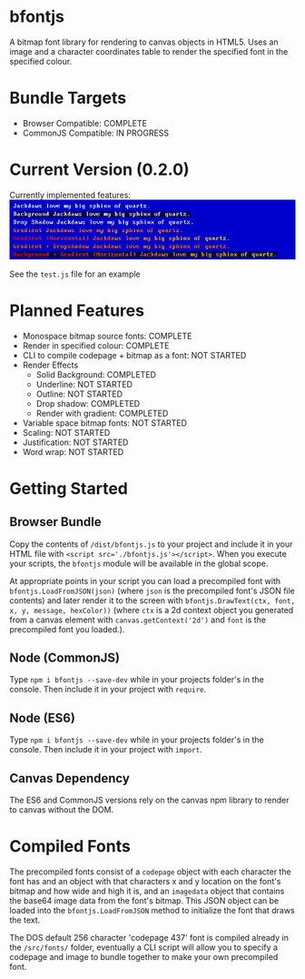 # bfontjs

A bitmap font library for rendering to canvas objects in HTML5.  Uses an image and a character coordinates table to render the specified font in the specified colour.

# Bundle Targets

- Browser Compatible: COMPLETE
- CommonJS Compatible: IN PROGRESS

# Current Version (0.2.0)

Currently implemented features:
![Features Sample](sample.png)

See the `test.js` file for an example 


# Planned Features

- Monospace bitmap source fonts: COMPLETE
- Render in specified colour: COMPLETE
- CLI to compile codepage + bitmap as a font: NOT STARTED
- Render Effects
    - Solid Background: COMPLETED
    - Underline: NOT STARTED
    - Outline: NOT STARTED
    - Drop shadow: COMPLETED
    - Render with gradient: COMPLETED
- Variable space bitmap fonts: NOT STARTED
- Scaling: NOT STARTED
- Justification: NOT STARTED
- Word wrap: NOT STARTED

# Getting Started

## Browser Bundle

Copy the contents of `/dist/bfontjs.js` to your project and include it in your HTML file with `<script src='./bfontjs.js'></script>`.  When you execute your scripts, the `bfontjs` module will be available in the global scope.

At appropriate points in your script you can load a precompiled font with `bfontjs.LoadFromJSON(json)` (where `json` is the precompiled font's JSON file contents) and later render it to the screen with `bfontjs.DrawText(ctx, font, x, y, message, hexColor))` (where `ctx` is a 2d context object you generated from a canvas element with `canvas.getContext('2d')` and `font` is the precompiled font you loaded.).

## Node (CommonJS)

Type `npm i bfontjs --save-dev` while in your projects folder's in the console.  Then include it in your project with `require`.

## Node (ES6)

Type `npm i bfontjs --save-dev` while in your projects folder's in the console.  Then include it in your project with `import`.

## Canvas Dependency

The ES6 and CommonJS versions rely on the canvas npm library to render to canvas without the DOM.

# Compiled Fonts

The precompiled fonts consist of a `codepage` object with each character the font has and an object with that characters x and y location on the font's bitmap and how wide and high it is, and an `imagedata` object that contains the base64 image data from the font's bitmap.  This JSON object can be loaded into the `bfontjs.LoadFromJSON` method to initialize the font that draws the text.

The DOS default 256 character 'codepage 437' font is compiled already in the `/src/fonts/` folder, eventually a CLI script will allow you to specify a codepage and image to bundle together to make your own precompiled font.